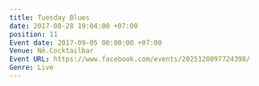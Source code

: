 ```yaml
---
title: Tuesday Blues
date: 2017-08-28 19:04:00 +07:00
position: 11
Event date: 2017-09-05 00:00:00 +07:00
Venue: Nê.Cocktailbar
Event URL: https://www.facebook.com/events/2025128097724398/
Genre: Live
---
```


